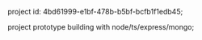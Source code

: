 project id: 4bd61999-e1bf-478b-b5bf-bcfb1f1edb45;

project prototype building with node/ts/express/mongo;
